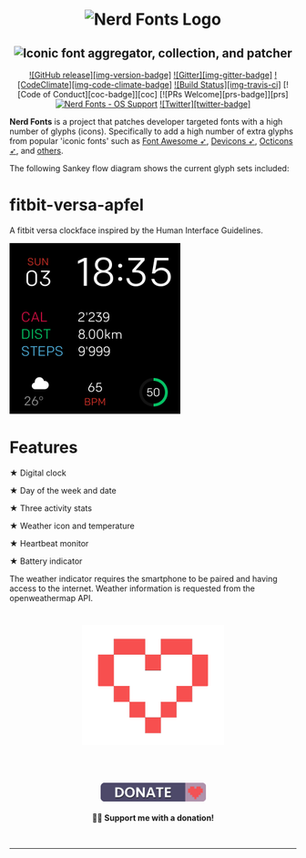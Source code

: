 <h1 align="center">
  <img src="images/nerd-fonts-logo.svg" alt="Nerd Fonts Logo" />
</h1>
<h2 align="center">
  <img alt="Iconic font aggregator, collection, and patcher" src="images/project-subtitle-phrase.svg">
</h2>

<div align="center">


[![GitHub release][img-version-badge]][repo] [![Gitter][img-gitter-badge]][gitter] [![CodeClimate][img-code-climate-badge]][code-climate] [![Build Status][img-travis-ci]][travis-ci] [![Code of Conduct][coc-badge]][coc] [![PRs Welcome][prs-badge]][prs]  <a href="#patched-fonts" title=""><img src="https://raw.githubusercontent.com/wiki/ryanoasis/nerd-fonts/images/faux-shield-badge-os-logos.svg?sanitize=true" alt="Nerd Fonts - OS Support"></a> [![Twitter][twitter-badge]][twitter-intent]

</div>


**Nerd Fonts** is a project that patches developer targeted fonts with a high number of glyphs (icons). Specifically to add a high number of extra glyphs from popular 'iconic fonts' such as [Font Awesome ➶][font-awesome], [Devicons ➶][vorillaz-devicons], [Octicons ➶][octicons], and [others](#glyph-sets).

The following Sankey flow diagram shows the current glyph sets included:












# fitbit-versa-apfel
A fitbit versa clockface inspired by the Human Interface Guidelines.


![Screen Shot](images/screenshot.png)


# Features

★ Digital clock

★ Day of the week and date

★ Three activity stats

★ Weather icon and temperature

★ Heartbeat monitor

★ Battery indicator

The weather indicator requires the smartphone to be paired and having access to the internet.
Weather information is requested from the openweathermap API.

#
<h1 align="center">
	<img width="250" src="images/heart3.png" alt="Donations"><p>
</h1>

<br>
<p align="center">
	<a href="https://www.paypal.com/cgi-bin/webscr?cmd=_s-xclick&hosted_button_id=FT39CVVHGJNW2"><img width="185" src="images/badge.png" alt="Badge"></a>
	<br><br>
	<b>👨‍💻 Support me with a donation! </b>
</p>
<br>

---


[vim-devicons]:https://github.com/ryanoasis/vim-devicons "VimDevIcons Vim Plugin (external link) ➶"
[vorillaz-devicons]:https://vorillaz.github.io/devicons/
[font-awesome]:https://github.com/FortAwesome/Font-Awesome
[font-awesome-extension]:https://github.com/AndreLZGava/font-awesome-extension
[font-material-design-icons]:https://github.com/Templarian/MaterialDesign
[font-weather]:https://github.com/erikflowers/weather-icons
[octicons]:https://github.com/primer/octicons
[font-linux]:https://github.com/Lukas-W/font-logos
[gabrielelana-pomicons]:https://github.com/gabrielelana/pomicons
[Seti-UI]:https://atom.io/themes/seti-ui
[ryanoasis-powerline-extra-symbols]:https://github.com/ryanoasis/powerline-extra-symbols
[wiki]:https://github.com/ryanoasis/nerd-fonts/wiki
[wiki-project-purpose]:https://github.com/ryanoasis/nerd-fonts/wiki/Project-Purpose
[repo]:https://github.com/ryanoasis/nerd-fonts
[gitter]:https://gitter.im/ryanoasis/nerd-fonts
[code-climate]:https://codeclimate.com/github/ryanoasis/nerd-fonts
[travis-ci]:https://travis-ci.org/ryanoasis/nerd-fonts
[twitter-intent]:https://twitter.com/intent/tweet?url=https%3A%2F%2Fgithub.com%2Fryanoasis%2Fnerd-fonts&via=%40nerdfonts&text=Nerd%20Fonts%20-%20Iconic%20font%20aggregator%2C%20collection%2C%20and%20patcher&hashtags=iconfont%20font%20github